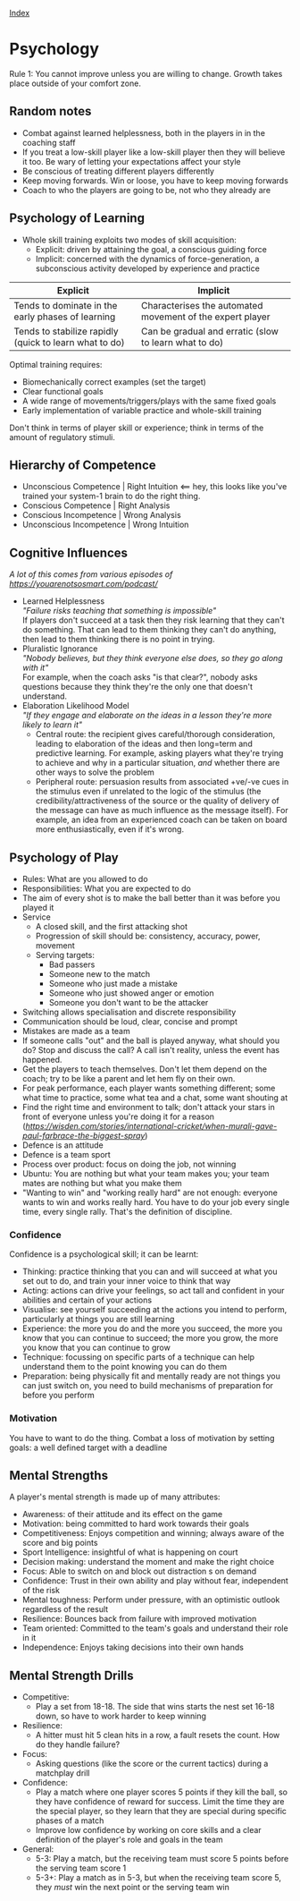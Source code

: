 [Index](./README.md)

# Psychology

Rule 1: You cannot improve unless you are willing to change.  Growth takes place outside of your comfort zone.

## Random notes

- Combat against learned helplessness, both in the players in in the coaching staff
- If you treat a low-skill player like a low-skill player then they will believe it too.  Be wary of letting your expectations affect your style
- Be conscious of treating different players differently
- Keep moving forwards.  Win or loose, you have to keep moving forwards
- Coach to who the players are going to be, not who they already are

## Psychology of Learning

- Whole skill training exploits two modes of skill acquisition:
  - Explicit: driven by attaining the goal, a conscious guiding force
  - Implicit: concerned with the dynamics of force-generation, a subconscious activity developed by experience and practice

| Explicit | Implicit |
| --- | --- |
| Tends to dominate in the early phases of learning | Characterises the automated movement of the expert player |
| Tends to stabilize rapidly (quick to learn what to do) | Can be gradual and erratic (slow to learn what to do) |

Optimal training requires:

- Biomechanically correct examples (set the target)
- Clear functional goals
- A wide range of movements/triggers/plays with the same fixed goals
- Early implementation of variable practice and whole-skill training

Don't think in terms of player skill or experience; think in terms of the amount of regulatory stimuli.

## Hierarchy of Competence

- Unconscious Competence | Right Intuition <== hey, this looks like you've trained your system-1 brain to do the right thing.
- Conscious Competence | Right Analysis
- Conscious Incompetence | Wrong Analysis
- Unconscious Incompetence | Wrong Intuition

## Cognitive Influences

_A lot of this comes from various episodes of https://youarenotsosmart.com/podcast/_

- Learned Helplessness  
  _"Failure risks teaching that something is impossible"_  
  If players don't succeed at a task then they risk learning that they can't do something.   That can lead to them thinking they can't do anything, then lead to them thinking there is no point in trying.
- Pluralistic Ignorance  
  _"Nobody believes, but they think everyone else does, so they go along with it"_  
  For example, when the coach asks "is that clear?", nobody asks questions because they think they're the only one that doesn't understand.
- Elaboration Likelihood Model  
  _"If they engage and elaborate on the ideas in a lesson they're more likely to learn it"_  
  - Central route: the recipient gives careful/thorough consideration, leading to elaboration of the ideas and then long=term and predictive learning.  For example, asking players what they're trying to achieve and why in a particular situation, _and_ whether there are other ways to solve the problem
  - Peripheral route: persuasion results from associated +ve/-ve cues in the stimulus even if unrelated to the logic of the stimulus (the credibility/attractiveness of the source or the quality of delivery of the message can have as much influence as the message itself).  For example, an idea from an experienced coach can be taken on board more enthusiastically, even if it's wrong.

## Psychology of Play

- Rules: What are you allowed to do
- Responsibilities: What you are expected to do
- The aim of every shot is to make the ball better than it was before you played it
- Service
  - A closed skill, and the first attacking shot
  - Progression of skill should be: consistency, accuracy, power, movement
  - Serving targets:
    - Bad passers
    - Someone new to the match
    - Someone who just made a mistake
    - Someone who just showed anger or emotion
    - Someone you don't want to be the attacker
- Switching allows specialisation and discrete responsibility
- Communication should be loud, clear, concise and prompt
- Mistakes are made as a team
- If someone calls "out" and the ball is played anyway, what should you do?  Stop and discuss the call?  A call isn't reality, unless the event has happened.
- Get the players to teach themselves.  Don't let them depend on the coach; try to be like a parent and let hem fly on their own.
- For peak performance, each player wants something different; some what time to practice, some what tea and a chat, some want shouting at
- Find the right time and environment to talk; don't attack your stars in front of everyone unless you're doing it for a reason (_https://wisden.com/stories/international-cricket/when-murali-gave-paul-farbrace-the-biggest-spray_)
- Defence is an attitude
- Defence is a team sport
- Process over product: focus on doing the job, not winning
- Ubuntu: You are nothing but what your team makes you; your team mates are nothing but what you make them
- "Wanting to win" and "working really hard" are not enough: everyone wants to win and works really hard.  You have to do your job every single time, every single rally.  That's the definition of discipline.

### Confidence

Confidence is a psychological skill; it can be learnt:

- Thinking: practice thinking that you can and will succeed at what you set out to do, and train your inner voice to think that way
- Acting: actions can drive your feelings, so act tall and confident in your abilities and certain of your actions
- Visualise: see yourself succeeding at the actions you intend to perform, particularly at things you are still learning
- Experience: the more you do and the more you succeed, the more you know that you can continue to succeed; the more you grow, the more you know that you can continue to grow
- Technique: focussing on specific parts of a technique can help understand them to the point knowing you can do them
- Preparation: being physically fit and mentally ready are not things you can just switch on, you need to build mechanisms of preparation for before you perform

### Motivation

You have to want to do the thing.  Combat a loss of motivation by setting goals: a well defined target with a deadline

## Mental Strengths

A player's mental strength is made up of many attributes:

- Awareness: of their attitude and its effect on the game
- Motivation: being committed to hard work towards their goals
- Competitiveness: Enjoys competition and winning; always aware of the score and big points
- Sport Intelligence: insightful of what is happening on court
- Decision making: understand the moment and make the right choice
- Focus: Able to switch on and block out distraction s on demand
- Confidence: Trust in their own ability and play without fear, independent of the risk
- Mental toughness: Perform under pressure, with an optimistic outlook regardless of the result
- Resilience: Bounces back from failure with improved motivation
- Team oriented: Committed to the team's goals and understand their role in it
- Independence: Enjoys taking decisions into their own hands

## Mental Strength Drills

- Competitive:
  - Play a set from 18-18.  The side that wins starts the nest set 16-18 down, so have to work harder to keep winning
- Resilience:
  - A hitter must hit 5 clean hits in a row, a fault resets the count.  How do they handle failure?
- Focus:
  - Asking questions (like the score or the current tactics) during a matchplay drill
- Confidence:
  - Play a match where one player scores 5 points if they kill the ball, so they have confidence of reward for success.  Limit the time they are the special player, so they learn that they are special during specific phases of a match
  - Improve low confidence by working on core skills and a clear definition of the player's role and goals in the team
- General:
  - 5-3: Play a match, but the receiving team must score 5 points before the serving team score 1
  - 5-3+: Play a match as in 5-3, but when the receiving team score 5, they _must_ win the next point or the serving team win
